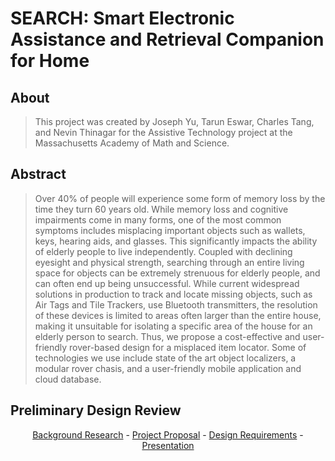 # SEARCH: Smart Electronic Assistance and Retrieval Companion for Home

## About
> This project was created by Joseph Yu, Tarun Eswar, Charles Tang, and Nevin Thinagar for the Assistive Technology project at the Massachusetts Academy of Math and Science. 

## Abstract
> Over 40% of people will experience some form of memory loss by the time they turn 60 years old. While memory loss and cognitive impairments come in many forms, one of the most common symptoms includes misplacing important objects such as wallets, keys, hearing aids, and glasses. This significantly impacts the ability of elderly people to live independently. Coupled with declining eyesight and physical strength, searching through an entire living space for objects can be extremely strenuous for elderly people, and can often end up being unsuccessful. While current widespread solutions in production to track and locate missing objects, such as Air Tags and Tile Trackers, use Bluetooth transmitters, the resolution of these devices is limited to areas often larger than the entire house, making it unsuitable for isolating a specific area of the house for an elderly person to search. Thus, we propose a cost-effective and user-friendly rover-based design for a misplaced item locator. Some of technologies we use include state of the art object localizers, a modular rover chasis, and a user-friendly mobile application and cloud database.

## Preliminary Design Review

<p style="text-align: center;">
<a href="">Background Research</a> - <a href="">Project Proposal</a> - <a href="">Design Requirements</a> - <a href="">Presentation</a>

</p>
